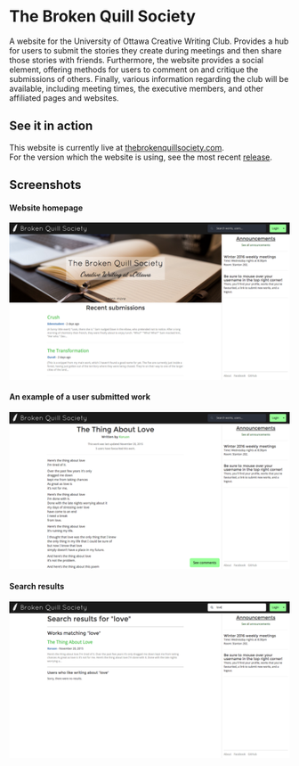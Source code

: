 # The Broken Quill Society

A website for the University of Ottawa Creative Writing Club. Provides a hub for users to submit the stories they create during meetings and then share those stories with friends. Furthermore, the website provides a social element, offering methods for users to comment on and critique the submissions of others. Finally, various information regarding the club will be available, including meeting times, the executive members, and other affiliated pages and websites.

## See it in action

This website is currently live at [thebrokenquillsociety.com](http://thebrokenquillsociety.com).<br />
For the version which the website is using, see the most recent [release](https://github.com/autoreleasefool/thebrokenquillsociety/releases).

## Screenshots

#### Website homepage
![Homepage](/screenshots/v1.2_homepage.png)

#### An example of a user submitted work
![Example Work](/screenshots/v1.2_work.png)

#### Search results
![Search](/screenshots/v1.2_search.png)
